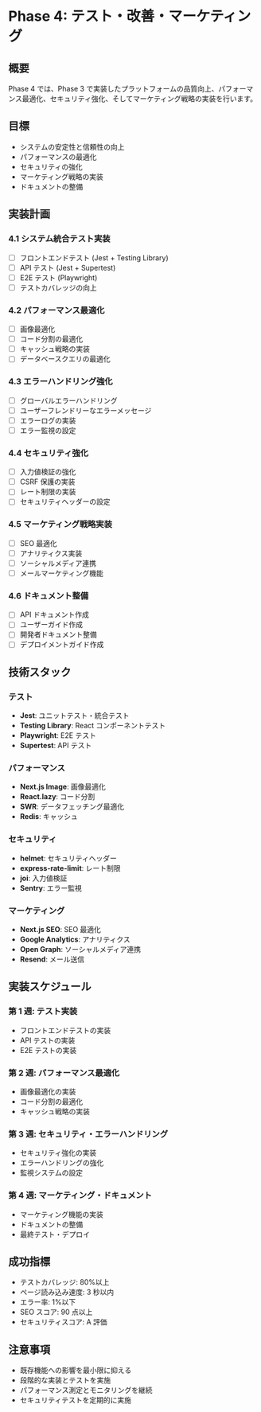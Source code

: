 # Phase 4: テスト・改善・マーケティング

## 概要

Phase 4 では、Phase 3 で実装したプラットフォームの品質向上、パフォーマンス最適化、セキュリティ強化、そしてマーケティング戦略の実装を行います。

## 目標

- システムの安定性と信頼性の向上
- パフォーマンスの最適化
- セキュリティの強化
- マーケティング戦略の実装
- ドキュメントの整備

## 実装計画

### 4.1 システム統合テスト実装

- [ ] フロントエンドテスト (Jest + Testing Library)
- [ ] API テスト (Jest + Supertest)
- [ ] E2E テスト (Playwright)
- [ ] テストカバレッジの向上

### 4.2 パフォーマンス最適化

- [ ] 画像最適化
- [ ] コード分割の最適化
- [ ] キャッシュ戦略の実装
- [ ] データベースクエリの最適化

### 4.3 エラーハンドリング強化

- [ ] グローバルエラーハンドリング
- [ ] ユーザーフレンドリーなエラーメッセージ
- [ ] エラーログの実装
- [ ] エラー監視の設定

### 4.4 セキュリティ強化

- [ ] 入力値検証の強化
- [ ] CSRF 保護の実装
- [ ] レート制限の実装
- [ ] セキュリティヘッダーの設定

### 4.5 マーケティング戦略実装

- [ ] SEO 最適化
- [ ] アナリティクス実装
- [ ] ソーシャルメディア連携
- [ ] メールマーケティング機能

### 4.6 ドキュメント整備

- [ ] API ドキュメント作成
- [ ] ユーザーガイド作成
- [ ] 開発者ドキュメント整備
- [ ] デプロイメントガイド作成

## 技術スタック

### テスト

- **Jest**: ユニットテスト・統合テスト
- **Testing Library**: React コンポーネントテスト
- **Playwright**: E2E テスト
- **Supertest**: API テスト

### パフォーマンス

- **Next.js Image**: 画像最適化
- **React.lazy**: コード分割
- **SWR**: データフェッチング最適化
- **Redis**: キャッシュ

### セキュリティ

- **helmet**: セキュリティヘッダー
- **express-rate-limit**: レート制限
- **joi**: 入力値検証
- **Sentry**: エラー監視

### マーケティング

- **Next.js SEO**: SEO 最適化
- **Google Analytics**: アナリティクス
- **Open Graph**: ソーシャルメディア連携
- **Resend**: メール送信

## 実装スケジュール

### 第 1 週: テスト実装

- フロントエンドテストの実装
- API テストの実装
- E2E テストの実装

### 第 2 週: パフォーマンス最適化

- 画像最適化の実装
- コード分割の最適化
- キャッシュ戦略の実装

### 第 3 週: セキュリティ・エラーハンドリング

- セキュリティ強化の実装
- エラーハンドリングの強化
- 監視システムの設定

### 第 4 週: マーケティング・ドキュメント

- マーケティング機能の実装
- ドキュメントの整備
- 最終テスト・デプロイ

## 成功指標

- テストカバレッジ: 80%以上
- ページ読み込み速度: 3 秒以内
- エラー率: 1%以下
- SEO スコア: 90 点以上
- セキュリティスコア: A 評価

## 注意事項

- 既存機能への影響を最小限に抑える
- 段階的な実装とテストを実施
- パフォーマンス測定とモニタリングを継続
- セキュリティテストを定期的に実施
